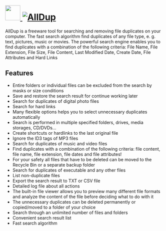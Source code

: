 # [<img src="https://cdn.jsdelivr.net/gh/chocolatey/chocolatey-coreteampackages@edba4a5849ff756e767cba86641bea97ff5721fe/icons/alldup.png" height="48" width="48" /> ![AllDup](https://img.shields.io/chocolatey/v/alldup.svg?label=AllDup&style=for-the-badge)](https://chocolatey.org/packages/alldup)


AllDup is a freeware tool for searching and removing file duplicates on your computer. The fast search algorithm find duplicates of any file type, e. g. text, pictures, music or movies. The powerful search engine enables you to find duplicates with a combination of the following criteria: File Name, File Extension, File Size, File Content, Last Modified Date, Create Date, File Attributes and Hard Links


## Features

- Entire folders or individual files can be excluded from the search by masks or size conditions
- Save and restore the search result for continue working later
- Search for duplicates of digital photo files
- Search for hard links
- Many flexible options helps you to select unnecessary duplicates automatically
- Search is performed in multiple specified folders, drives, media storages, CD/DVDs...
- Create shortcuts or hardlinks to the last original file
- Ignore the ID3 tags of MP3 files
- Search for duplicates of music and video files
- Find duplicates with a combination of the following criteria: file content, file name, file extension, file dates and file attributes!
- For your safety all files that have to be deleted can be moved to the Recycle Bin or a separate backup folder
- Search for duplicates of executable and any other files
- List non-duplicate files
- Export the search result to TXT or CSV file
- Detailed log file about all actions
- The built-in file viewer allows you to preview many different file formats and analyze the content of the file before deciding what to do with it
- The unnecessary duplicates can be deleted permanently or copied/moved to a folder of your choice
- Search through an unlimited number of files and folders
- Convenient search result list
- Fast search algorithm
